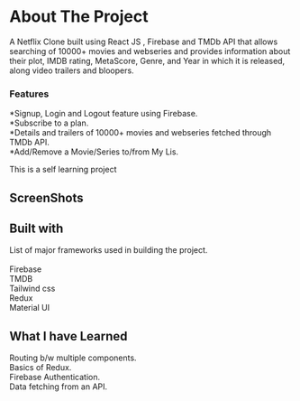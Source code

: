 # About The Project

A Netflix Clone built using React JS , Firebase and TMDb API that allows searching of 10000+ movies and webseries and provides information about their plot, IMDB rating, MetaScore, Genre, and Year in which it is released, along video trailers and bloopers.

### Features

*Signup, Login and Logout feature using Firebase.<br>
*Subscribe to a plan.<br>
*Details and trailers of 10000+ movies and webseries fetched through TMDb API.<br>
*Add/Remove a Movie/Series to/from My Lis.<br>

This is a self learning project

## ScreenShots



## Built with

List of major frameworks used in building the project.<br><br>
Firebase<br>
TMDB<br>
Tailwind css<br>
Redux<br>
Material UI<br>

## What I have Learned
Routing b/w multiple components.<br>
Basics of Redux.<br>
Firebase Authentication.<br>
Data fetching from an API.<br>
